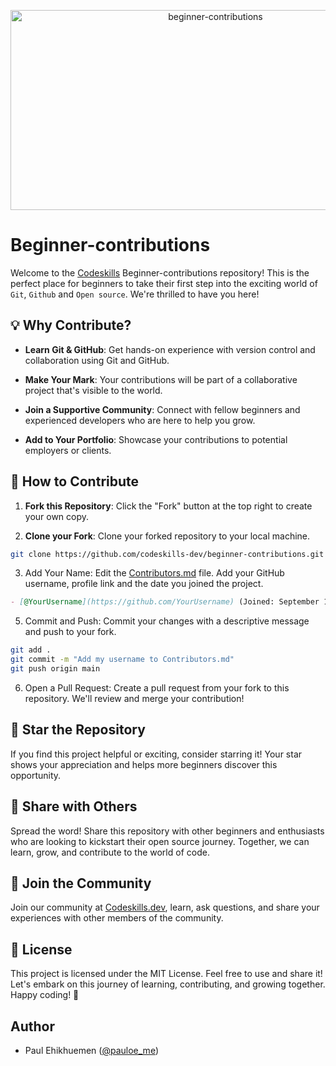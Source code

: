 <p align="center">
<img src="https://socialify.git.ci/codeskills-dev/beginner-contributions/image?forks=1&language=1&name=1&owner=1&pattern=Circuit%20Board&stargazers=1&theme=Auto" alt="beginner-contributions" width="640" height="320" />
</p>

# Beginner-contributions

Welcome to the [Codeskills](https://codeskills.dev) Beginner-contributions repository! This is the perfect place for beginners to take their first step into the exciting world of `Git`, `Github` and `Open source`. We're thrilled to have you here!

## 💡 Why Contribute?

- **Learn Git & GitHub**: Get hands-on experience with version control and collaboration using Git and GitHub.

- **Make Your Mark**: Your contributions will be part of a collaborative project that's visible to the world.

- **Join a Supportive Community**: Connect with fellow beginners and experienced developers who are here to help you grow.

- **Add to Your Portfolio**: Showcase your contributions to potential employers or clients.

## 🚀 How to Contribute

1. **Fork this Repository**: Click the "Fork" button at the top right to create your own copy.

2. **Clone your Fork**: Clone your forked repository to your local machine.
```sh
git clone https://github.com/codeskills-dev/beginner-contributions.git
```

3. Add Your Name: Edit the [Contributors.md](/contributors.md) file. Add your GitHub username, profile link and the date you joined the project.
```md
- [@YourUsername](https://github.com/YourUsername) (Joined: September 15, 2023)
```

5. Commit and Push: Commit your changes with a descriptive message and push to your fork.
```sh
git add .
git commit -m "Add my username to Contributors.md"
git push origin main
```
6. Open a Pull Request: Create a pull request from your fork to this repository. We'll review and merge your contribution!

## 🌟 Star the Repository
If you find this project helpful or exciting, consider starring it! Your star shows your appreciation and helps more beginners discover this opportunity.

## 🚀 Share with Others
Spread the word! Share this repository with other beginners and enthusiasts who are looking to kickstart their open source journey. Together, we can learn, grow, and contribute to the world of code.

## 👏 Join the Community
Join our community at [Codeskills.dev](https://codeskills.dev), learn, ask questions, and share your experiences with other members of the community.

## 📝 License
This project is licensed under the MIT License. Feel free to use and share it!
Let's embark on this journey of learning, contributing, and growing together. Happy coding! 🚀

## Author
- Paul Ehikhuemen ([@pauloe_me](https://twitter.com/pauloe_me))
